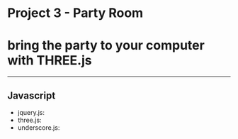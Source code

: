 # Project 3 - Party Room

# bring the party to your computer with THREE.js

---------------------------

## **Javascript**

- jquery.js: 
- three.js: 
- underscore.js: 
